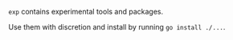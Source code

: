 `exp` contains experimental tools and packages.

Use them with discretion and install by running `go install ./...`.
